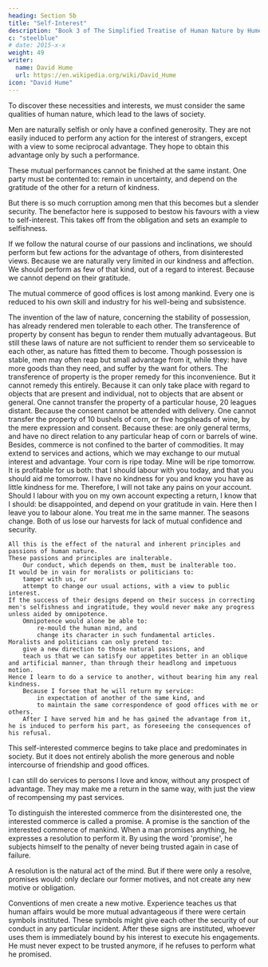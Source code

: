 ```yaml
---
heading: Section 5b
title: "Self-Interest"
description: "Book 3 of The Simplified Treatise of Human Nature by Hume"
c: "steelblue"
# date: 2015-x-x
weight: 49
writer:
  name: David Hume
  url: https://en.wikipedia.org/wiki/David_Hume
icon: "David Hume"
---
```




To discover these necessities and interests, we must consider the same qualities of human nature, which lead to the laws of society.

Men are naturally selfish or only have a confined generosity.
        They are not easily induced to perform any action for the interest of strangers, except with a view to some reciprocal advantage.
        They hope to obtain this advantage only by such a performance.

These mutual performances cannot be finished at the same instant.
        One party must be contented to:
            remain in uncertainty, and
            depend on the gratitude of the other for a return of kindness.

But there is so much corruption among men that this becomes but a slender security.
        The benefactor here is supposed to bestow his favours with a view to self-interest.
        This takes off from the obligation and sets an example to selfishness.

If we follow the natural course of our passions and inclinations, we should perform but few actions for the advantage of others, from disinterested views.
        Because we are naturally very limited in our kindness and affection.
        We should perform as few of that kind, out of a regard to interest.
            Because we cannot depend on their gratitude.

The mutual commerce of good offices is lost among mankind.
        Every one is reduced to his own skill and industry for his well-being and subsistence.

The invention of the law of nature, concerning the stability of possession, has already rendered men tolerable to each other.
        The transference of property by consent has begun to render them mutually advantageous.
        But still these laws of nature are not sufficient to render them so serviceable to each other, as nature has fitted them to become.
    Though possession is stable, men may often reap but small advantage from it, while they:
        have more goods than they need, and
        suffer by the want for others.
    The transference of property is the proper remedy for this inconvenience.
        But it cannot remedy this entirely.
            Because it can only take place with regard to objects that are present and individual, not to objects that are absent or general.
        One cannot transfer the property of a particular house, 20 leagues distant.
            Because the consent cannot be attended with delivery.
        One cannot transfer the property of 10 bushels of corn, or five hogsheads of wine, by the mere expression and consent.
            Because these:
                are only general terms, and
                have no direct relation to any particular heap of corn or barrels of wine.
    Besides, commerce is not confined to the barter of commodities.
        It may extend to services and actions, which we may exchange to our mutual interest and advantage.
        Your corn is ripe today.
            Mine will be ripe tomorrow.
        It is profitable for us both:
            that I should labour with you today, and
            that you should aid me tomorrow. 
        I have no kindness for you and know you have as little kindness for me.
        Therefore, I will not take any pains on your account.
        Should I labour with you on my own account expecting a return, I know that I should:
            be disappointed, and
            depend on your gratitude in vain.
        Here then I leave you to labour alone.
        You treat me in the same manner.
        The seasons change.
        Both of us lose our harvests for lack of mutual confidence and security.

    All this is the effect of the natural and inherent principles and passions of human nature.
    These passions and principles are inalterable.
        Our conduct, which depends on them, must be inalterable too.
    It would be in vain for moralists or politicians to:
        tamper with us, or
        attempt to change our usual actions, with a view to public interest.
    If the success of their designs depend on their success in correcting men's selfishness and ingratitude, they would never make any progress unless aided by omnipotence.
        Omnipotence would alone be able to:
            re-mould the human mind, and
            change its character in such fundamental articles.
    Moralists and politicians can only pretend to:
        give a new direction to those natural passions, and
        teach us that we can satisfy our appetites better in an oblique and artificial manner, than through their headlong and impetuous motion.
    Hence I learn to do a service to another, without bearing him any real kindness.
        Because I forsee that he will return my service:
            in expectation of another of the same kind, and
            to maintain the same correspondence of good offices with me or others.
        After I have served him and he has gained the advantage from it, he is induced to perform his part, as foreseeing the consequences of his refusal.

This self-interested commerce begins to take place and predominates in society.
        But it does not entirely abolish the more generous and noble intercourse of friendship and good offices.

I can still do services to persons I love and know, without any prospect of advantage.
        They may make me a return in the same way, with just the view of recompensing my past services.

To distinguish the interested commerce from the disinterested one, the interested commerce is called a promise.
        A promise is the sanction of the interested commerce of mankind.
        When a man promises anything, he expresses a resolution to perform it.
        By using the word 'promise', he subjects himself to the penalty of never being trusted again in case of failure.

A resolution is the natural act of the mind.
        But if there were only a resolve, promises would:
            only declare our former motives, and
            not create any new motive or obligation.

Conventions of men create a new motive.
        Experience teaches us that human affairs would be more mutual advantageous if there were certain symbols instituted.
        These symbols might give each other the security of our conduct in any particular incident.
        After these signs are instituted, whoever uses them is immediately bound by his interest to execute his engagements.
            He must never expect to be trusted anymore, if he refuses to perform what he promised.
